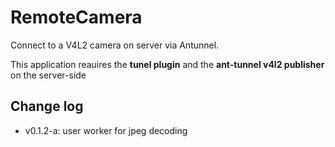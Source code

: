 # RemoteCamera

Connect to a V4L2 camera on server via Antunnel.

This application reauires the **tunel plugin** and the **ant-tunnel v4l2 publisher**
on the server-side

## Change log
* v0.1.2-a: user worker for jpeg decoding